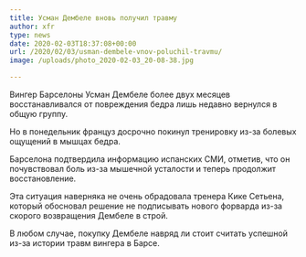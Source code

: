 ```yaml
---
title: Усман Дембеле вновь получил травму
author: xfr
type: news
date: 2020-02-03T18:37:08+00:00
url: /2020/02/03/usman-dembele-vnov-poluchil-travmu/
image: /uploads/photo_2020-02-03_20-08-38.jpg

---
```

Вингер Барселоны Усман Дембеле более двух месяцев восстанавливался от повреждения бедра лишь недавно вернулся в общую группу.

Но в понедельник француз досрочно покинул тренировку из-за болевых ощущений в мышцах бедра.

Барселона подтвердила информацию испанских СМИ, отметив, что он почувствовал боль из-за мышечной усталости и теперь продолжит восстановление.

Эта ситуация наверняка не очень обрадовала тренера Кике Сетьена, который обосновал решение не подписывать нового форварда из-за скорого возвращения Дембеле в строй.

В любом случае, покупку Дембеле навряд ли стоит считать успешной из-за истории травм вингера в Барсе.